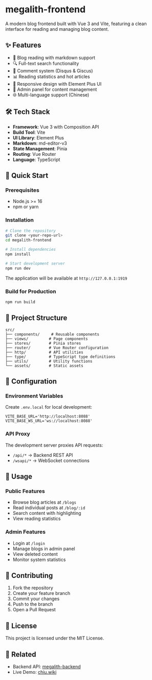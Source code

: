 # megalith-frontend

A modern blog frontend built with Vue 3 and Vite, featuring a clean interface for reading and managing blog content.

## ✨ Features

- 📝 Blog reading with markdown support
- 🔍 Full-text search functionality
- 💬 Comment system (Disqus & Giscus)
- 📊 Reading statistics and hot articles
- 🎨 Responsive design with Element Plus UI
- 🔐 Admin panel for content management
- 🌐 Multi-language support (Chinese)

## 🛠️ Tech Stack

- **Framework**: Vue 3 with Composition API
- **Build Tool**: Vite
- **UI Library**: Element Plus
- **Markdown**: md-editor-v3
- **State Management**: Pinia
- **Routing**: Vue Router
- **Language**: TypeScript

## 🚀 Quick Start

### Prerequisites

- Node.js >= 16
- npm or yarn

### Installation

```bash
# Clone the repository
git clone <your-repo-url>
cd megalith-frontend

# Install dependencies
npm install

# Start development server
npm run dev
```

The application will be available at `http://127.0.0.1:1919`

### Build for Production

```bash
npm run build
```

## 📁 Project Structure

```
src/
├── components/     # Reusable components
├── views/         # Page components
├── stores/        # Pinia stores
├── router/        # Vue Router configuration
├── http/          # API utilities
├── type/          # TypeScript type definitions
├── utils/         # Utility functions
└── assets/        # Static assets
```

## 🔧 Configuration

### Environment Variables

Create `.env.local` for local development:

```env
VITE_BASE_URL='http://localhost:8088'
VITE_BASE_WS_URL='ws://localhost:8088'
```

### API Proxy

The development server proxies API requests:
- `/api/*` → Backend REST API
- `/wsapi/*` → WebSocket connections

## 📖 Usage

### Public Features
- Browse blog articles at `/blogs`
- Read individual posts at `/blog/:id`
- Search content with highlighting
- View reading statistics

### Admin Features
- Login at `/login`
- Manage blogs in admin panel
- View deleted content
- Monitor system statistics

## 🤝 Contributing

1. Fork the repository
2. Create your feature branch
3. Commit your changes
4. Push to the branch
5. Open a Pull Request

## 📄 License

This project is licensed under the MIT License.

## 🔗 Related

- Backend API: [megalith-backend](link-to-backend-repo)
- Live Demo: [chiu.wiki](https://chiu.wiki)
